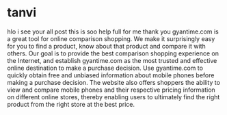 # tanvi
hlo   i see your all post this is soo help full for me   thank you   gyantime.com is a great tool for online comparison shopping. We make it surprisingly easy for you to find a product, know about that product and compare it with others. Our goal is to provide the best comparison shopping experience on the Internet, and establish gyantime.com as the most trusted and effective online destination to make a purchase decision.  Use gyantime.com to quickly obtain free and unbiased information about mobile phones before making a purchase decision. The website also offers shoppers the ability to view and compare mobile phones and their respective pricing information on different online stores, thereby enabling users to ultimately find the right product from the right store at the best price.
